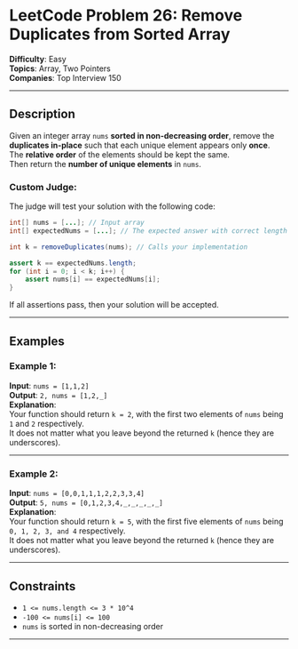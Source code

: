 # LeetCode Problem 26: Remove Duplicates from Sorted Array

**Difficulty**: Easy  
**Topics**: Array, Two Pointers  
**Companies**: Top Interview 150

---

## Description

Given an integer array `nums` **sorted in non-decreasing order**, remove the **duplicates in-place** such that each unique element appears only **once**.  
The **relative order** of the elements should be kept the same.  
Then return the **number of unique elements** in `nums`.

### Custom Judge:

The judge will test your solution with the following code:

```java
int[] nums = [...]; // Input array
int[] expectedNums = [...]; // The expected answer with correct length

int k = removeDuplicates(nums); // Calls your implementation

assert k == expectedNums.length;
for (int i = 0; i < k; i++) {
    assert nums[i] == expectedNums[i];
}
```

If all assertions pass, then your solution will be accepted.

---

## Examples

### Example 1:

**Input**: `nums = [1,1,2]`  
**Output**: `2, nums = [1,2,_]`  
**Explanation**:  
Your function should return `k = 2`, with the first two elements of `nums` being `1` and `2` respectively.  
It does not matter what you leave beyond the returned `k` (hence they are underscores).

---

### Example 2:

**Input**: `nums = [0,0,1,1,1,2,2,3,3,4]`  
**Output**: `5, nums = [0,1,2,3,4,_,_,_,_,_]`  
**Explanation**:  
Your function should return `k = 5`, with the first five elements of `nums` being `0, 1, 2, 3, and 4` respectively.  
It does not matter what you leave beyond the returned `k` (hence they are underscores).

---

## Constraints

- `1 <= nums.length <= 3 * 10^4`
- `-100 <= nums[i] <= 100`
- `nums` is sorted in non-decreasing order

---
